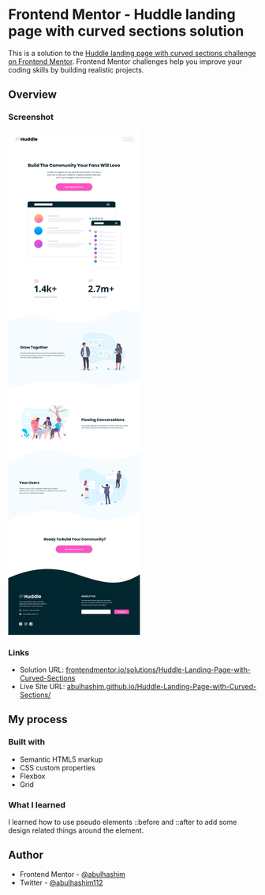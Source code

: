 # Frontend Mentor - Huddle landing page with curved sections solution

This is a solution to the [Huddle landing page with curved sections challenge on Frontend Mentor](https://www.frontendmentor.io/challenges/huddle-landing-page-with-curved-sections-5ca5ecd01e82137ec91a50f2). Frontend Mentor challenges help you improve your coding skills by building realistic projects.

## Overview

### Screenshot

![Huddle landing page with curved sections](images/screenshot.jpg)

### Links

- Solution URL: [frontendmentor.io/solutions/Huddle-Landing-Page-with-Curved-Sections](https://www.frontendmentor.io/solutions/)
- Live Site URL: [abulhashim.github.io/Huddle-Landing-Page-with-Curved-Sections/](https://abulhashim.github.io/Huddle-Landing-Page-with-Curved-Sections/)

## My process

### Built with

- Semantic HTML5 markup
- CSS custom properties
- Flexbox
- Grid

### What I learned

I learned how to use pseudo elements ::before and ::after to add some design related things around the element.

## Author

- Frontend Mentor - [@abulhashim](https://www.frontendmentor.io/profile/abulhashim)
- Twitter - [@abulhashim112](https://www.twitter.com/abulhashim112)
